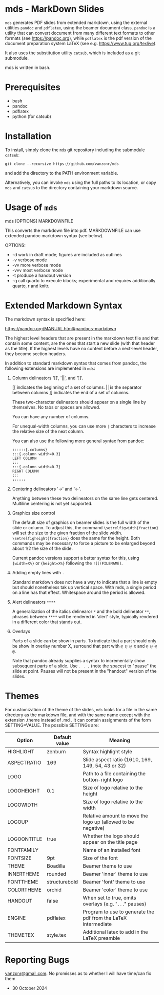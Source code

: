 mds - MarkDown Slides
=====================

`mds` generates PDF slides from extended markdown, using the external
utilities `pandoc` and `pdflatex`, using the beamer document class.
`pandoc` is a utility that can convert document from many different
text formats to other formats (see https://pandoc.org), while
`pdflatex` is the pdf version of the document preparation system LaTeX
(see e.g. https://www.tug.org/texlive).

It also uses the substitution utility `catsub`, which is included as a
git submodule.

mds is written in bash.

Prerequisites
=============
  - bash
  - pandoc
  - pdflatex
  - python (for catsub)

Installation
============

To install, simply clone the `mds` git repository including the submodule `catsub`:

```
git clone --recursive https://github.com/vanzonr/mds 
```

and add the directory to the PATH environment variable.

Alternatively, you can invoke `mds`
using the full paths to its location, or copy `mds` and `catsub` to the directory containing your markdown source.

Usage of `mds`
==============

  mds [OPTIONS] MARKDOWNFILE

This converts the markdown file into pdf.  MARKDOWNFILE can use
extended pandoc markdown syntax (see below).

OPTIONS:

  * -d  work in draft mode; figures are included as outlines
  * -v  verbose mode
  * -vv more verbose mode
  * -vvv most verbose mode
  * -t produce a handout version
  * -q  call quarto to execute blocks; experimental and requires additionally quarto, r and knitr.
  
Extended Markdown Syntax
=========================

The markdown syntax is specified here:

  https://pandoc.org/MANUAL.html#pandocs-markdown

The highest level headers that are present in the markdown text file
and that contain some content, are the ones that start a new slide
(with that header as the title).  If the highest levels have no
content before a next-level header, they become section headers.

In addition to standard markdown syntax that comes from pandoc, the
following extensions are implemented in `mds`:

  1. Column delineators '[[', '||', and ']]'.

     [[ indicates the beginning of a set of columns.
     || is the separator between columns 
     ]] indicates the end of a set of columns.

     These two-character delineators should appear on a single line
     by themselves. No tabs or spaces are allowed.

     You can have any number of columns.

     For unequal-width columns, you can use more `|` characters to
     increase the relative size of the next column.
     
     You can also use the following more general syntax from pandoc:

         ::::::{.columns}
         :::{.column width=0.3}
         LEFT COLUMN 
         :::
         :::{.column width=0.7}
         RIGHT COLUMN
         :::
         ::::::

  2. Centering delineators '->' and '<-'.

     Anything between these two delineators on the same line gets
     centered.  Multiline centering is not yet supported.

  3. Graphics size control

     The default size of graphics on beamer slides is the full width
     of the slide or column.  To adjust this, the command
     `\setrelfigwidth{fraction}` will set the size to the given
     fraction of the slide width. `\setrelfigheight{fraction}` does
     the same for the height.  Both commands may be necessary to force
     a picture to be enlarged beyond about 1/2 the size of the slide.

     Current pandoc versions support a better syntax for this, using `{width=X%}` or `{height=X%}` following the `![](FILENAME)`.
    
  4. Adding empty lines with `.`

     Standard markdown does not have a way to indicate that a line is
     empty but should nonetheless tak up vertical space.  With mds, a
     single period on a line has that effect. Whitespace around the
     period is allowed.

  5. Alert delineators `****`

     A generalization of the italics delinearor `*` and the bold
     delineator `**`, phrases between `****` will be rendered in
     'alert' style, typically rendered in a different color that
     stands out.

  6. Overlays

     Parts of a slide can be show in parts. To indicate that a part
     should only be show in overlay number X, surround that part with
     `@ @ @ X` and `@ @ @ @`.

     Note that pandoc already supplies a syntax to incrementally show
     subsequent parts of a slide. Use `. . .` (note the spaces) to
     "pause" the slide at point.  Pauses will not be present in the
     "handout" version of the slides.

Themes
======

For customization of the theme of the slides, `mds` looks for a file
in the same directory as the markdown file, and with the same name
except with the extension .theme instead of .md . It can contain
assignments of the form SETTING=VALUE. The possible SETTINGs are:

| Option      |  Default value |  Meaning                                                      
|-------------|----------------|-----------------------------------------------------------
| HIGHLIGHT   |  zenburn       |  Syntax highlight style                    
| ASPECTRATIO |  169           |  Slide aspect ratio (1610, 169, 149, 54, 43 or 32)
| LOGO        |                |  Path to a file containing the botton-right logo    
| LOGOHEIGHT  |  0.1           |  Size of logo relative to the height
| LOGOWIDTH   |                |  Size of logo relative to the width
| LOGOUP      |                |  Relative amount to move the logo up (allowed to be negative)
| LOGOONTITLE |  true          |  Whether the logo should appear on the title page
| FONTFAMILY  |                |  Name of an installed font
| FONTSIZE    |  9pt           |  Size of the font
| THEME       |  Boadilla      |  Beamer theme to use
| INNERTHEME  |  rounded       |  Beamer 'inner' theme to use
| FONTTHEME   |  structurebold |  Beamer 'font' theme to use    
| COLORTHEME  |  orchid        |  Beamer 'color' theme to use
| HANDOUT     |  false         |  When set to true, omits overlays (e.g. ". . ." pauses)
| ENGINE      |  pdflatex      |  Program to use to generate the pdf from the LaTeX intermediate
| THEMETEX    |  style.tex     |  Additional latex to add in the LaTeX preamble


Reporting Bugs
==============

vanzonr@gmail.com. No promisses as to whether I will have time/can fix them.

- 30 October 2024
